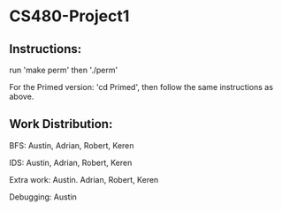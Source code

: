 # CS480-Project1

## Instructions:

run 'make perm'
then './perm'

For the Primed version: 'cd Primed', then follow the same instructions as above.

## Work Distribution:

BFS: Austin, Adrian, Robert, Keren

IDS: Austin, Adrian, Robert, Keren

Extra work: Austin. Adrian, Robert, Keren

Debugging: Austin
